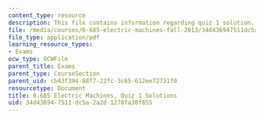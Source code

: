 ```yaml
---
content_type: resource
description: This file contains information regarding quiz 1 solution.
file: /media/courses/6-685-electric-machines-fall-2013/34d436947511dc5a2a2d1278fa30f855_MIT6_685F13_quiz01ans.pdf
file_type: application/pdf
learning_resource_types:
- Exams
ocw_type: OCWFile
parent_title: Exams
parent_type: CourseSection
parent_uid: cb43f394-88f7-22fc-3c65-612ee72731f0
resourcetype: Document
title: 6.685 Electric Machines, Quiz 1 Solutions
uid: 34d43694-7511-dc5a-2a2d-1278fa30f855
---
```

